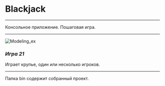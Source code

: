 # **Blackjack**

*************

Консольное приложение. Пошаговая игра.

*********

![Modeling_ex](http://s018.radikal.ru/i524/1709/04/b02aab59dbc4.jpg)

### ***Игра 21***

Играет крупье, один или несколько игроков.


**********

Папка bin содержит собранный проект.
